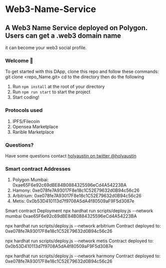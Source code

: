 # Web3-Name-Service

## A Web3 Name Service deployed on Polygon. Users can get a .web3 domain name

it can become your web3 social profile.

### **Welcome 👋**

To get started with this DApp, clone this repo and follow these commands:
git clone <repo_Name.git>
cd to the directory
then do the following
1. Run `npm install` at the root of your directory
2. Run `npm run start` to start the project
3. Start coding!

### Protocols used
1. IPFS/Filecoin
2. Opensea Marketplace
3. Rarible Marketplace




### **Questions?**
Have some questions contact [holyaustin on twitter @holyaustin](https://www.twitter.com/holyaustin)

### Smart contract Addresses
1. Polygon Mumbai: 0xae65F6e92c69dBE84B0884325596eCd4A54223BA
2. Hamony: 0xe078fe7A93017F8e18c1C52E79632d0B94c56c26
3. Arbitrium: 0xe078fe7A93017F8e18c1C52E79632d0B94c56c26
4. Metis: 0x0b53D410113d7f9708A5dA4f80509aF9F5d3087e


Smart contract Deployment
npx hardhat run scripts/deploy.js --network mumbai
0xae65F6e92c69dBE84B0884325596eCd4A54223BA


npx hardhat run scripts/deploy.js --network arbitrium
Contract deployed to: 0xe078fe7A93017F8e18c1C52E79632d0B94c56c26


npx hardhat run scripts/deploy.js --network metis
Contract deployed to: 0x0b53D410113d7f9708A5dA4f80509aF9F5d3087e


npx hardhat run scripts/deploy.js --network harmony
Contract deployed to: 0xe078fe7A93017F8e18c1C52E79632d0B94c56c26

